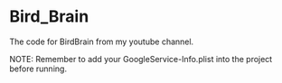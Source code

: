 # Bird_Brain

The code for BirdBrain from my youtube channel.

NOTE: Remember to add your GoogleService-Info.plist into the project before running.
